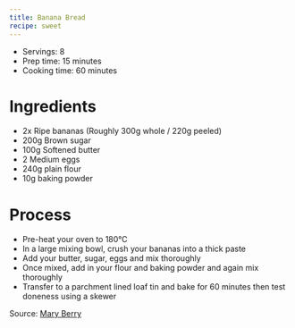 ```yaml
---
title: Banana Bread
recipe: sweet
---
```


* Servings: 8
* Prep time: 15 minutes
* Cooking time: 60 minutes

# Ingredients
* 2x Ripe bananas (Roughly 300g whole / 220g peeled)
* 200g Brown sugar
* 100g Softened butter
* 2 Medium eggs
* 240g plain flour
* 10g baking powder

# Process
* Pre-heat your oven to 180&deg;C
* In a large mixing bowl, crush your bananas into a thick paste
* Add your butter, sugar, eggs and mix thoroughly
* Once mixed, add in your flour and baking powder and again mix thoroughly
* Transfer to a parchment lined loaf tin and bake for 60 minutes then test doneness using a skewer

Source: [Mary Berry](https://thehappyfoodie.co.uk/recipes/banana-loaf/)
